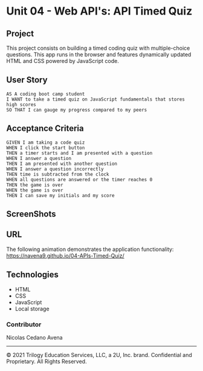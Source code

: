 # Unit 04 - Web API's: API Timed Quiz


## Project

This project consists on building a timed coding quiz with multiple-choice questions. This app runs in the browser and features dynamically updated HTML and CSS powered by JavaScript code. 


## User Story

```
AS A coding boot camp student
I WANT to take a timed quiz on JavaScript fundamentals that stores high scores
SO THAT I can gauge my progress compared to my peers
```

## Acceptance Criteria

```
GIVEN I am taking a code quiz
WHEN I click the start button
THEN a timer starts and I am presented with a question
WHEN I answer a question
THEN I am presented with another question
WHEN I answer a question incorrectly
THEN time is subtracted from the clock
WHEN all questions are answered or the timer reaches 0
THEN the game is over
WHEN the game is over
THEN I can save my initials and my score
```


## ScreenShots


## URL 

The following animation demonstrates the application functionality:
https://navena9.github.io/04-APIs-Timed-Quiz/





## Technologies
* HTML
* CSS
* JavaScript
* Local storage






### Contributor




Nicolas Cedano Avena
- - -
© 2021 Trilogy Education Services, LLC, a 2U, Inc. brand. Confidential and Proprietary. All Rights Reserved.